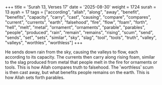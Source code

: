 +++
title = 'Surah 13, Verses 17'
date = '2025-08-30'
weight = 1724
surah = 13
ayah = 17
tags = ["according", "allah", "along", "away", "benefit", "benefits", "capacity", "carry", "cast", "causing", "compare", "compares", "current", "currents", "earth", "falsehood", "fire", "flow", "foam", "forth", "hell", "melt", "metal", "ornament", "ornaments", "parable", "parables", "people", "produced", "rain", "remain", "remains", "rising", "scum", "send", "sends", "set", "sets", "similar", "sky", "slag", "tool", "tools", "truth", "valley", "valleys", "worthles", "worthless"]
+++

He sends down rain from the sky, causing the valleys to flow, each according to its capacity. The currents then carry along rising foam, similar to the slag produced from metal that people melt in the fire for ornaments or tools. This is how Allah compares truth to falsehood. The ˹worthless˺ scum is then cast away, but what benefits people remains on the earth. This is how Allah sets forth parables.